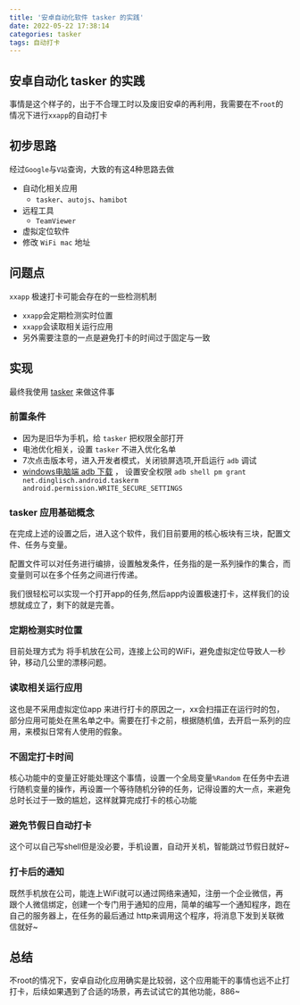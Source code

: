 ```yaml
---
title: '安卓自动化软件 tasker 的实践'
date: 2022-05-22 17:38:14
categories: tasker
tags: 自动打卡
---
```


## 安卓自动化 tasker 的实践

事情是这个样子的，出于不合理工时以及废旧安卓的再利用，我需要在不`root`的情况下进行`xxapp`的自动打卡

## 初步思路

经过`Google`与`V站`查询，大致的有这4种思路去做

- 自动化相关应用
  - `tasker`、`autojs`、`hamibot`
- 远程工具
  - `TeamViewer`
- 虚拟定位软件
- 修改 `WiFi mac` 地址

## 问题点

`xxapp` 极速打卡可能会存在的一些检测机制

- `xxapp`会定期检测实时位置
- `xxapp`会读取相关运行应用
- 另外需要注意的一点是避免打卡的时间过于固定与一致

## 实现

最终我使用 [tasker](https://tasker.joaoapps.com/download.html) 来做这件事

### 前置条件

- 因为是旧华为手机，给 `tasker` 把权限全部打开
- 电池优化相关，设置 `tasker` 不进入优化名单
- 7次点击版本号，进入开发者模式，关闭锁屏选项,开启运行 `adb` 调试
- [windows电脑端 adb 下载](https://www.xda-developers.com/install-adb-windows-macos-linux/#adbsetupwindows) ， 设置安全权限 `adb shell pm grant net.dinglisch.android.taskerm android.permission.WRITE_SECURE_SETTINGS`

### tasker 应用基础概念

在完成上述的设置之后，进入这个软件，我们目前要用的核心板块有三块，配置文件、任务与变量。

配置文件可以对任务进行编排，设置触发条件，任务指的是一系列操作的集合，而变量则可以在多个任务之间进行传递。

我们很轻松可以实现一个打开app的任务,然后app内设置极速打卡，这样我们的设想就成立了，剩下的就是完善。

### 定期检测实时位置

目前处理方式为 将手机放在公司，连接上公司的WiFi，避免虚拟定位导致人一秒钟，移动几公里的漂移问题。

### 读取相关运行应用

这也是不采用虚拟定位app 来进行打卡的原因之一，xx会扫描正在运行时的包，部分应用可能处在黑名单之中。需要在打卡之前，根据随机值，去开启一系列的应用，来模拟日常有人使用的假象。

### 不固定打卡时间

核心功能中的变量正好能处理这个事情，设置一个全局变量`%Random` 在任务中去进行随机变量的操作，再设置一个等待随机分钟的任务，记得设置的大一点，来避免总时长过于一致的尴尬，这样就算完成打卡的核心功能

### 避免节假日自动打卡

这个可以自己写shell但是没必要，手机设置，自动开关机，智能跳过节假日就好~

### 打卡后的通知

既然手机放在公司，能连上WiFi就可以通过网络来通知，注册一个企业微信，再跟个人微信绑定，创建一个专门用于通知的应用，简单的编写一个通知程序，跑在自己的服务器上，在任务的最后通过 http来调用这个程序，将消息下发到关联微信就好~

## 总结

不root的情况下，安卓自动化应用确实是比较弱，这个应用能干的事情也远不止打打卡，后续如果遇到了合适的场景，再去试试它的其他功能，886~
